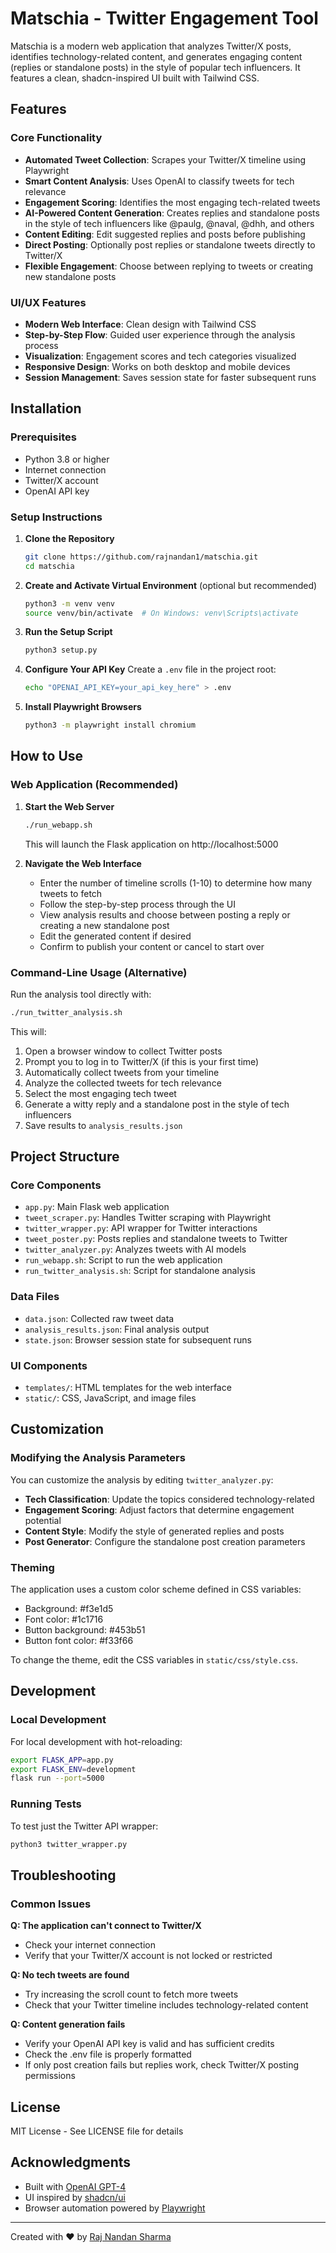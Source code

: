 # Matschia - Twitter Engagement Tool

Matschia is a modern web application that analyzes Twitter/X posts, identifies technology-related content, and generates engaging content (replies or standalone posts) in the style of popular tech influencers. It features a clean, shadcn-inspired UI built with Tailwind CSS.

## Features

### Core Functionality

-   **Automated Tweet Collection**: Scrapes your Twitter/X timeline using Playwright
-   **Smart Content Analysis**: Uses OpenAI to classify tweets for tech relevance
-   **Engagement Scoring**: Identifies the most engaging tech-related tweets
-   **AI-Powered Content Generation**: Creates replies and standalone posts in the style of tech influencers like @paulg, @naval, @dhh, and others
-   **Content Editing**: Edit suggested replies and posts before publishing
-   **Direct Posting**: Optionally post replies or standalone tweets directly to Twitter/X
-   **Flexible Engagement**: Choose between replying to tweets or creating new standalone posts

### UI/UX Features

-   **Modern Web Interface**: Clean design with Tailwind CSS
-   **Step-by-Step Flow**: Guided user experience through the analysis process
-   **Visualization**: Engagement scores and tech categories visualized
-   **Responsive Design**: Works on both desktop and mobile devices
-   **Session Management**: Saves session state for faster subsequent runs

## Installation

### Prerequisites

-   Python 3.8 or higher
-   Internet connection
-   Twitter/X account
-   OpenAI API key

### Setup Instructions

1. **Clone the Repository**

    ```bash
    git clone https://github.com/rajnandan1/matschia.git
    cd matschia
    ```

2. **Create and Activate Virtual Environment** (optional but recommended)

    ```bash
    python3 -m venv venv
    source venv/bin/activate  # On Windows: venv\Scripts\activate
    ```

3. **Run the Setup Script**

    ```bash
    python3 setup.py
    ```

4. **Configure Your API Key**
   Create a `.env` file in the project root:

    ```bash
    echo "OPENAI_API_KEY=your_api_key_here" > .env
    ```

5. **Install Playwright Browsers**
    ```bash
    python3 -m playwright install chromium
    ```

## How to Use

### Web Application (Recommended)

1. **Start the Web Server**

    ```bash
    ./run_webapp.sh
    ```

    This will launch the Flask application on http://localhost:5000

2. **Navigate the Web Interface**
    - Enter the number of timeline scrolls (1-10) to determine how many tweets to fetch
    - Follow the step-by-step process through the UI
    - View analysis results and choose between posting a reply or creating a new standalone post
    - Edit the generated content if desired
    - Confirm to publish your content or cancel to start over

### Command-Line Usage (Alternative)

Run the analysis tool directly with:

```bash
./run_twitter_analysis.sh
```

This will:

1. Open a browser window to collect Twitter posts
2. Prompt you to log in to Twitter/X (if this is your first time)
3. Automatically collect tweets from your timeline
4. Analyze the collected tweets for tech relevance
5. Select the most engaging tech tweet
6. Generate a witty reply and a standalone post in the style of tech influencers
7. Save results to `analysis_results.json`

## Project Structure

### Core Components

-   `app.py`: Main Flask web application
-   `tweet_scraper.py`: Handles Twitter scraping with Playwright
-   `twitter_wrapper.py`: API wrapper for Twitter interactions
-   `tweet_poster.py`: Posts replies and standalone tweets to Twitter
-   `twitter_analyzer.py`: Analyzes tweets with AI models
-   `run_webapp.sh`: Script to run the web application
-   `run_twitter_analysis.sh`: Script for standalone analysis

### Data Files

-   `data.json`: Collected raw tweet data
-   `analysis_results.json`: Final analysis output
-   `state.json`: Browser session state for subsequent runs

### UI Components

-   `templates/`: HTML templates for the web interface
-   `static/`: CSS, JavaScript, and image files

## Customization

### Modifying the Analysis Parameters

You can customize the analysis by editing `twitter_analyzer.py`:

-   **Tech Classification**: Update the topics considered technology-related
-   **Engagement Scoring**: Adjust factors that determine engagement potential
-   **Content Style**: Modify the style of generated replies and posts
-   **Post Generator**: Configure the standalone post creation parameters

### Theming

The application uses a custom color scheme defined in CSS variables:

-   Background: #f3e1d5
-   Font color: #1c1716
-   Button background: #453b51
-   Button font color: #f33f66

To change the theme, edit the CSS variables in `static/css/style.css`.

## Development

### Local Development

For local development with hot-reloading:

```bash
export FLASK_APP=app.py
export FLASK_ENV=development
flask run --port=5000
```

### Running Tests

To test just the Twitter API wrapper:

```bash
python3 twitter_wrapper.py
```

## Troubleshooting

### Common Issues

**Q: The application can't connect to Twitter/X**

-   Check your internet connection
-   Verify that your Twitter/X account is not locked or restricted

**Q: No tech tweets are found**

-   Try increasing the scroll count to fetch more tweets
-   Check that your Twitter timeline includes technology-related content

**Q: Content generation fails**

-   Verify your OpenAI API key is valid and has sufficient credits
-   Check the .env file is properly formatted
-   If only post creation fails but replies work, check Twitter/X posting permissions

## License

MIT License - See LICENSE file for details

## Acknowledgments

-   Built with [OpenAI GPT-4](https://openai.com/gpt-4)
-   UI inspired by [shadcn/ui](https://ui.shadcn.com/)
-   Browser automation powered by [Playwright](https://playwright.dev/)

---

Created with ❤️ by [Raj Nandan Sharma](https://github.com/rajnandan1)
